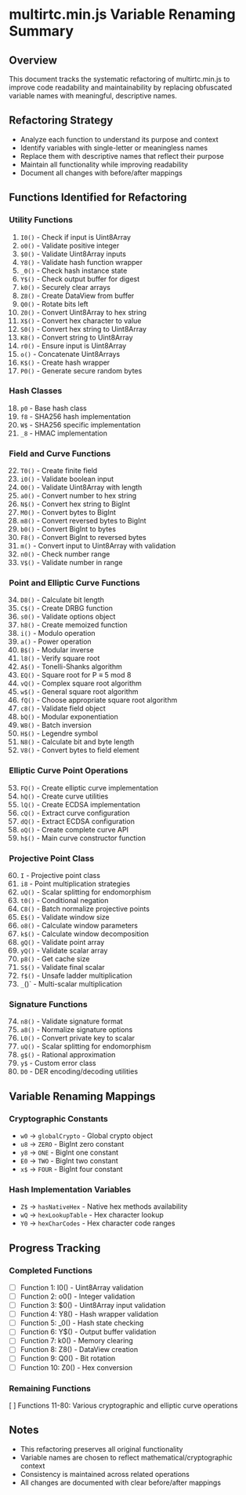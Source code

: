 # multirtc.min.js Variable Renaming Summary

## Overview
This document tracks the systematic refactoring of multirtc.min.js to improve code readability and maintainability by replacing obfuscated variable names with meaningful, descriptive names.

## Refactoring Strategy
- Analyze each function to understand its purpose and context
- Identify variables with single-letter or meaningless names
- Replace them with descriptive names that reflect their purpose
- Maintain all functionality while improving readability
- Document all changes with before/after mappings

## Functions Identified for Refactoring

### Utility Functions
1. `I0()` - Check if input is Uint8Array
2. `o0()` - Validate positive integer
3. `$0()` - Validate Uint8Array inputs
4. `Y8()` - Validate hash function wrapper
5. `_0()` - Check hash instance state
6. `Y$()` - Check output buffer for digest
7. `k0()` - Securely clear arrays
8. `Z8()` - Create DataView from buffer
9. `Q0()` - Rotate bits left
10. `Z0()` - Convert Uint8Array to hex string
11. `X$()` - Convert hex character to value
12. `S0()` - Convert hex string to Uint8Array
13. `K8()` - Convert string to Uint8Array
14. `r0()` - Ensure input is Uint8Array
15. `o()` - Concatenate Uint8Arrays
16. `K$()` - Create hash wrapper
17. `P0()` - Generate secure random bytes

### Hash Classes
18. `p0` - Base hash class
19. `f8` - SHA256 hash implementation
20. `W$` - SHA256 specific implementation
21. `_8` - HMAC implementation

### Field and Curve Functions
22. `T0()` - Create finite field
23. `i0()` - Validate boolean input
24. `O0()` - Validate Uint8Array with length
25. `a0()` - Convert number to hex string
26. `N$()` - Convert hex string to BigInt
27. `M0()` - Convert bytes to BigInt
28. `m8()` - Convert reversed bytes to BigInt
29. `b0()` - Convert BigInt to bytes
30. `F8()` - Convert BigInt to reversed bytes
31. `m()` - Convert input to Uint8Array with validation
32. `n0()` - Check number range
33. `V$()` - Validate number in range

### Point and Elliptic Curve Functions
34. `D8()` - Calculate bit length
35. `C$()` - Create DRBG function
36. `s0()` - Validate options object
37. `h8()` - Create memoized function
38. `i()` - Modulo operation
39. `a()` - Power operation
40. `B$()` - Modular inverse
41. `l8()` - Verify square root
42. `A$()` - Tonelli-Shanks algorithm
43. `EQ()` - Square root for P ≡ 5 mod 8
44. `vQ()` - Complex square root algorithm
45. `w$()` - General square root algorithm
46. `fQ()` - Choose appropriate square root algorithm
47. `c8()` - Validate field object
48. `bQ()` - Modular exponentiation
49. `W8()` - Batch inversion
50. `H$()` - Legendre symbol
51. `N8()` - Calculate bit and byte length
52. `V8()` - Convert bytes to field element

### Elliptic Curve Point Operations
53. `FQ()` - Create elliptic curve implementation
54. `hQ()` - Create curve utilities
55. `lQ()` - Create ECDSA implementation
56. `cQ()` - Extract curve configuration
57. `dQ()` - Extract ECDSA configuration
58. `oQ()` - Create complete curve API
59. `h$()` - Main curve constructor function

### Projective Point Class
60. `I` - Projective point class
61. `i8` - Point multiplication strategies
62. `uQ()` - Scalar splitting for endomorphism
63. `t0()` - Conditional negation
64. `C8()` - Batch normalize projective points
65. `E$()` - Validate window size
66. `o8()` - Calculate window parameters
67. `k$()` - Calculate window decomposition
68. `gQ()` - Validate point array
69. `yQ()` - Validate scalar array
70. `p8()` - Get cache size
71. `S$()` - Validate final scalar
72. `f$()` - Unsafe ladder multiplication
73. `_`()` - Multi-scalar multiplication

### Signature Functions
74. `n8()` - Validate signature format
75. `a8()` - Normalize signature options
76. `L0()` - Convert private key to scalar
77. `uQ()` - Scalar splitting for endomorphism
78. `g$()` - Rational approximation
79. `y$` - Custom error class
80. `D0` - DER encoding/decoding utilities

## Variable Renaming Mappings

### Cryptographic Constants
- `w0` → `globalCrypto` - Global crypto object
- `u8` → `ZERO` - BigInt zero constant
- `y8` → `ONE` - BigInt one constant
- `E0` → `TWO` - BigInt two constant
- `x$` → `FOUR` - BigInt four constant

### Hash Implementation Variables
- `Z$` → `hasNativeHex` - Native hex methods availability
- `wQ` → `hexLookupTable` - Hex character lookup
- `Y0` → `hexCharCodes` - Hex character code ranges

## Progress Tracking

### Completed Functions
- [ ] Function 1: I0() - Uint8Array validation
- [ ] Function 2: o0() - Integer validation
- [ ] Function 3: $0() - Uint8Array input validation
- [ ] Function 4: Y8() - Hash wrapper validation
- [ ] Function 5: _0() - Hash state checking
- [ ] Function 6: Y$() - Output buffer validation
- [ ] Function 7: k0() - Memory clearing
- [ ] Function 8: Z8() - DataView creation
- [ ] Function 9: Q0() - Bit rotation
- [ ] Function 10: Z0() - Hex conversion

### Remaining Functions
[ ] Functions 11-80: Various cryptographic and elliptic curve operations

## Notes
- This refactoring preserves all original functionality
- Variable names are chosen to reflect mathematical/cryptographic context
- Consistency is maintained across related operations
- All changes are documented with clear before/after mappings
